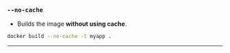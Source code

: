 ### **`--no-cache`**

* Builds the image **without using cache**.

```bash
docker build --no-cache -t myapp .
```

---
